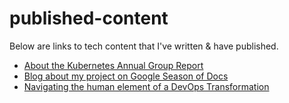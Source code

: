 # published-content

Below are links to tech content that I've written & have published.

- [About the Kubernetes Annual Group Report](https://kubernetes.io/blog/2021/06/28/announcing-kubernetes-community-group-annual-reports/)
- [Blog about my project on Google Season of Docs](https://hepsoftwarefoundation.org/gsdocs/2020/blogs.html)
- [Navigating the human element of a DevOps Transformation](https://thenewstack.io/navigating-the-human-element-of-a-devops-transformation/)
